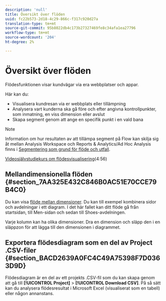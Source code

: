 ```yaml
---
description: 'null'
title: Översikt över flöden
uuid: fc22b573-2d18-4c29-866c-f317c920d27a
translation-type: tm+mt
source-git-commit: 95b8022db4c173b27327469fe8c34afa1ea27796
workflow-type: tm+mt
source-wordcount: '204'
ht-degree: 2%

---
```



# Översikt över flöden

Flödesfunktionen visar kundvägar via era webbplatser och appar.

Här kan du:

* Visualisera kundresan via er webbplats eller tillämpning
* Analysera vart kunderna ska gå före och efter angivna kontrollpunkter, som inmatning, en viss dimension eller avslut
* Skapa segment genom att ange en specifik punkt i en vald bana

>[!NOTE]
>
>Information om hur resultaten av att tillämpa segment på Flow kan skilja sig åt mellan Analysis Workspace och Reports &amp; Analytics/Ad Hoc Analysis finns i [Segmentering som grund för flöde och utfall](/help/analysis-workspace/visualizations/fallout/fallout-flow.md).

[Videosjälvstudiekurs om flödesvisualisering](https://docs.adobe.com/content/help/en/analytics-learn/tutorials/analysis-workspace/analyzing-customer-journeys/flow-visualization.html)(4:56)

## Mellandimensionella flöden {#section_7AA325E432C846B0AC51E70CCE79B4C0}

Du kan visa [flöde mellan dimensioner](/help/analysis-workspace/visualizations/c-flow/multi-dimensional-flow.md). Du kan till exempel kombinera sidor och avdelningar i ett diagram. I det här fallet kan ditt flöde gå från startsidan, till Men-sidan och sedan till Shoes-avdelningen.

Varje kolumn kan ha olika dimensioner. Dra en dimension och släpp den i en släppzon för att lägga till den dimensionen i diagrammet.

## Exportera flödesdiagram som en del av Project .CSV-filer {#section_BACD2639A0FC4C49A75398F7D0363D9D}

Flödesdiagram är en del av ett projekts .CSV-fil som du kan skapa genom att gå till **[!UICONTROL Project]** > **[!UICONTROL Download CSV]**. På så sätt kan du analysera flödesresultat i Microsoft Excel (visualiserat som en tabell) eller någon annanstans.
